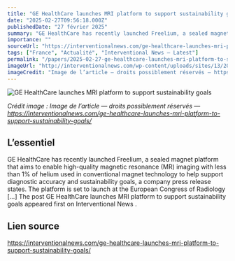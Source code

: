 ```yaml
---
title: "GE HealthCare launches MRI platform to support sustainability goals"
date: "2025-02-27T09:56:18.000Z"
publishedDate: "27 février 2025"
summary: "GE HealthCare has recently launched Freelium, a sealed magnet platform that aims to enable high-quality magnetic resonance (MR) imaging with less than 1% of helium used in conventional magnet technology to help support diagnostic accuracy and sustainability goals, a company press release states. The platform is set to launch at the European Congress of Radiology [&#8230;] The post GE HealthCare launches MRI platform to support sustainability goals appeared first on Interventional News ."
importance: ""
sourceUrl: "https://interventionalnews.com/ge-healthcare-launches-mri-platform-to-support-sustainability-goals/"
tags: ["France", "Actualité", "Interventional News — Latest"]
permalink: "/papers/2025-02-27-ge-healthcare-launches-mri-platform-to-support-sustainability-goals"
imageUrl: "http://interventionalnews.com/wp-content/uploads/sites/13/2024/07/GE_HealthCare_logo_2023.svg_.png"
imageCredit: "Image de l’article — droits possiblement réservés — https://interventionalnews.com/ge-healthcare-launches-mri-platform-to-support-sustainability-goals/"
---
```


![GE HealthCare launches MRI platform to support sustainability goals](http://interventionalnews.com/wp-content/uploads/sites/13/2024/07/GE_HealthCare_logo_2023.svg_.png)

*Crédit image : Image de l’article — droits possiblement réservés — https://interventionalnews.com/ge-healthcare-launches-mri-platform-to-support-sustainability-goals/*

## L’essentiel

GE HealthCare has recently launched Freelium, a sealed magnet platform that aims to enable high-quality magnetic resonance (MR) imaging with less than 1% of helium used in conventional magnet technology to help support diagnostic accuracy and sustainability goals, a company press release states. The platform is set to launch at the European Congress of Radiology [&#8230;] The post GE HealthCare launches MRI platform to support sustainability goals appeared first on Interventional News .

## Lien source

https://interventionalnews.com/ge-healthcare-launches-mri-platform-to-support-sustainability-goals/
